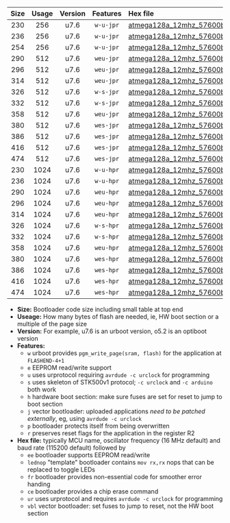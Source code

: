 |Size|Usage|Version|Features|Hex file|
|:-:|:-:|:-:|:-:|:--|
|230|256|u7.6|`w-u-jpr`|[atmega128a_12mhz_57600bps_ur_vbl.hex](https://raw.githubusercontent.com/stefanrueger/urboot/main/bootloaders/atmega128a/fcpu_12mhz/57600_bps/atmega128a_12mhz_57600bps_ur_vbl.hex)|
|236|256|u7.6|`w-u-jpr`|[atmega128a_12mhz_57600bps_lednop_ur_vbl.hex](https://raw.githubusercontent.com/stefanrueger/urboot/main/bootloaders/atmega128a/fcpu_12mhz/57600_bps/atmega128a_12mhz_57600bps_lednop_ur_vbl.hex)|
|254|256|u7.6|`w-u-jpr`|[atmega128a_12mhz_57600bps_lednop_fr_ur_vbl.hex](https://raw.githubusercontent.com/stefanrueger/urboot/main/bootloaders/atmega128a/fcpu_12mhz/57600_bps/atmega128a_12mhz_57600bps_lednop_fr_ur_vbl.hex)|
|290|512|u7.6|`weu-jpr`|[atmega128a_12mhz_57600bps_ee_ur_vbl.hex](https://raw.githubusercontent.com/stefanrueger/urboot/main/bootloaders/atmega128a/fcpu_12mhz/57600_bps/atmega128a_12mhz_57600bps_ee_ur_vbl.hex)|
|296|512|u7.6|`weu-jpr`|[atmega128a_12mhz_57600bps_ee_lednop_ur_vbl.hex](https://raw.githubusercontent.com/stefanrueger/urboot/main/bootloaders/atmega128a/fcpu_12mhz/57600_bps/atmega128a_12mhz_57600bps_ee_lednop_ur_vbl.hex)|
|314|512|u7.6|`weu-jpr`|[atmega128a_12mhz_57600bps_ee_lednop_fr_ur_vbl.hex](https://raw.githubusercontent.com/stefanrueger/urboot/main/bootloaders/atmega128a/fcpu_12mhz/57600_bps/atmega128a_12mhz_57600bps_ee_lednop_fr_ur_vbl.hex)|
|326|512|u7.6|`w-s-jpr`|[atmega128a_12mhz_57600bps_vbl.hex](https://raw.githubusercontent.com/stefanrueger/urboot/main/bootloaders/atmega128a/fcpu_12mhz/57600_bps/atmega128a_12mhz_57600bps_vbl.hex)|
|332|512|u7.6|`w-s-jpr`|[atmega128a_12mhz_57600bps_lednop_vbl.hex](https://raw.githubusercontent.com/stefanrueger/urboot/main/bootloaders/atmega128a/fcpu_12mhz/57600_bps/atmega128a_12mhz_57600bps_lednop_vbl.hex)|
|358|512|u7.6|`weu-jpr`|[atmega128a_12mhz_57600bps_ee_lednop_fr_ce_ur_vbl.hex](https://raw.githubusercontent.com/stefanrueger/urboot/main/bootloaders/atmega128a/fcpu_12mhz/57600_bps/atmega128a_12mhz_57600bps_ee_lednop_fr_ce_ur_vbl.hex)|
|380|512|u7.6|`wes-jpr`|[atmega128a_12mhz_57600bps_ee_vbl.hex](https://raw.githubusercontent.com/stefanrueger/urboot/main/bootloaders/atmega128a/fcpu_12mhz/57600_bps/atmega128a_12mhz_57600bps_ee_vbl.hex)|
|386|512|u7.6|`wes-jpr`|[atmega128a_12mhz_57600bps_ee_lednop_vbl.hex](https://raw.githubusercontent.com/stefanrueger/urboot/main/bootloaders/atmega128a/fcpu_12mhz/57600_bps/atmega128a_12mhz_57600bps_ee_lednop_vbl.hex)|
|416|512|u7.6|`wes-jpr`|[atmega128a_12mhz_57600bps_ee_lednop_fr_vbl.hex](https://raw.githubusercontent.com/stefanrueger/urboot/main/bootloaders/atmega128a/fcpu_12mhz/57600_bps/atmega128a_12mhz_57600bps_ee_lednop_fr_vbl.hex)|
|474|512|u7.6|`wes-jpr`|[atmega128a_12mhz_57600bps_ee_lednop_fr_ce_vbl.hex](https://raw.githubusercontent.com/stefanrueger/urboot/main/bootloaders/atmega128a/fcpu_12mhz/57600_bps/atmega128a_12mhz_57600bps_ee_lednop_fr_ce_vbl.hex)|
|230|1024|u7.6|`w-u-hpr`|[atmega128a_12mhz_57600bps_ur.hex](https://raw.githubusercontent.com/stefanrueger/urboot/main/bootloaders/atmega128a/fcpu_12mhz/57600_bps/atmega128a_12mhz_57600bps_ur.hex)|
|236|1024|u7.6|`w-u-hpr`|[atmega128a_12mhz_57600bps_lednop_ur.hex](https://raw.githubusercontent.com/stefanrueger/urboot/main/bootloaders/atmega128a/fcpu_12mhz/57600_bps/atmega128a_12mhz_57600bps_lednop_ur.hex)|
|290|1024|u7.6|`weu-hpr`|[atmega128a_12mhz_57600bps_ee_ur.hex](https://raw.githubusercontent.com/stefanrueger/urboot/main/bootloaders/atmega128a/fcpu_12mhz/57600_bps/atmega128a_12mhz_57600bps_ee_ur.hex)|
|296|1024|u7.6|`weu-hpr`|[atmega128a_12mhz_57600bps_ee_lednop_ur.hex](https://raw.githubusercontent.com/stefanrueger/urboot/main/bootloaders/atmega128a/fcpu_12mhz/57600_bps/atmega128a_12mhz_57600bps_ee_lednop_ur.hex)|
|314|1024|u7.6|`weu-hpr`|[atmega128a_12mhz_57600bps_ee_lednop_fr_ur.hex](https://raw.githubusercontent.com/stefanrueger/urboot/main/bootloaders/atmega128a/fcpu_12mhz/57600_bps/atmega128a_12mhz_57600bps_ee_lednop_fr_ur.hex)|
|326|1024|u7.6|`w-s-hpr`|[atmega128a_12mhz_57600bps.hex](https://raw.githubusercontent.com/stefanrueger/urboot/main/bootloaders/atmega128a/fcpu_12mhz/57600_bps/atmega128a_12mhz_57600bps.hex)|
|332|1024|u7.6|`w-s-hpr`|[atmega128a_12mhz_57600bps_lednop.hex](https://raw.githubusercontent.com/stefanrueger/urboot/main/bootloaders/atmega128a/fcpu_12mhz/57600_bps/atmega128a_12mhz_57600bps_lednop.hex)|
|358|1024|u7.6|`weu-hpr`|[atmega128a_12mhz_57600bps_ee_lednop_fr_ce_ur.hex](https://raw.githubusercontent.com/stefanrueger/urboot/main/bootloaders/atmega128a/fcpu_12mhz/57600_bps/atmega128a_12mhz_57600bps_ee_lednop_fr_ce_ur.hex)|
|380|1024|u7.6|`wes-hpr`|[atmega128a_12mhz_57600bps_ee.hex](https://raw.githubusercontent.com/stefanrueger/urboot/main/bootloaders/atmega128a/fcpu_12mhz/57600_bps/atmega128a_12mhz_57600bps_ee.hex)|
|386|1024|u7.6|`wes-hpr`|[atmega128a_12mhz_57600bps_ee_lednop.hex](https://raw.githubusercontent.com/stefanrueger/urboot/main/bootloaders/atmega128a/fcpu_12mhz/57600_bps/atmega128a_12mhz_57600bps_ee_lednop.hex)|
|416|1024|u7.6|`wes-hpr`|[atmega128a_12mhz_57600bps_ee_lednop_fr.hex](https://raw.githubusercontent.com/stefanrueger/urboot/main/bootloaders/atmega128a/fcpu_12mhz/57600_bps/atmega128a_12mhz_57600bps_ee_lednop_fr.hex)|
|474|1024|u7.6|`wes-hpr`|[atmega128a_12mhz_57600bps_ee_lednop_fr_ce.hex](https://raw.githubusercontent.com/stefanrueger/urboot/main/bootloaders/atmega128a/fcpu_12mhz/57600_bps/atmega128a_12mhz_57600bps_ee_lednop_fr_ce.hex)|

- **Size:** Bootloader code size including small table at top end
- **Useage:** How many bytes of flash are needed, ie, HW boot section or a multiple of the page size
- **Version:** For example, u7.6 is an urboot version, o5.2 is an optiboot version
- **Features:**
  + `w` urboot provides `pgm_write_page(sram, flash)` for the application at `FLASHEND-4+1`
  + `e` EEPROM read/write support
  + `u` uses urprotocol requiring `avrdude -c urclock` for programming
  + `s` uses skeleton of STK500v1 protocol; `-c urclock` and `-c arduino` both work
  + `h` hardware boot section: make sure fuses are set for reset to jump to boot section
  + `j` vector bootloader: uploaded applications *need to be patched externally*, eg, using `avrdude -c urclock`
  + `p` bootloader protects itself from being overwritten
  + `r` preserves reset flags for the application in the register R2
- **Hex file:** typically MCU name, oscillator frequency (16 MHz default) and baud rate (115200 default) followed by
  + `ee` bootloader supports EEPROM read/write
  + `lednop` "template" bootloader contains `mov rx,rx` nops that can be replaced to toggle LEDs
  + `fr` bootloader provides non-essential code for smoother error handing
  + `ce` bootloader provides a chip erase command
  + `ur` uses urprotocol and requires `avrdude -c urclock` for programming
  + `vbl` vector bootloader: set fuses to jump to reset, not the HW boot section
